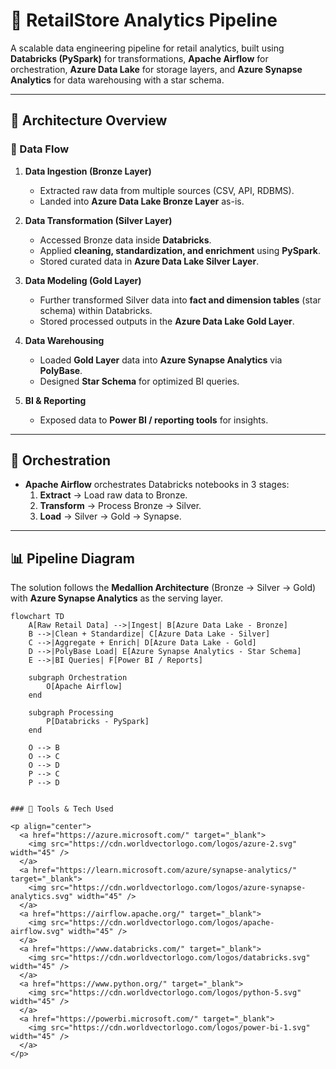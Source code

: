 # 🏬 RetailStore Analytics Pipeline

A scalable data engineering pipeline for retail analytics, built using **Databricks (PySpark)** for transformations, **Apache Airflow** for orchestration, **Azure Data Lake** for storage layers, and **Azure Synapse Analytics** for data warehousing with a star schema.  

---

## 🚀 Architecture Overview  

### 🔹 Data Flow
1. **Data Ingestion (Bronze Layer)**  
   - Extracted raw data from multiple sources (CSV, API, RDBMS).  
   - Landed into **Azure Data Lake Bronze Layer** as-is.  

2. **Data Transformation (Silver Layer)**  
   - Accessed Bronze data inside **Databricks**.  
   - Applied **cleaning, standardization, and enrichment** using **PySpark**.  
   - Stored curated data in **Azure Data Lake Silver Layer**.  

3. **Data Modeling (Gold Layer)**  
   - Further transformed Silver data into **fact and dimension tables** (star schema) within Databricks.  
   - Stored processed outputs in the **Azure Data Lake Gold Layer**.  

4. **Data Warehousing**  
   - Loaded **Gold Layer** data into **Azure Synapse Analytics** via **PolyBase**.  
   - Designed **Star Schema** for optimized BI queries.  

5. **BI & Reporting**  
   - Exposed data to **Power BI / reporting tools** for insights.  

---

## 🔄 Orchestration  
- **Apache Airflow** orchestrates Databricks notebooks in 3 stages:  
  1. **Extract** → Load raw data to Bronze.  
  2. **Transform** → Process Bronze → Silver.  
  3. **Load** → Silver → Gold → Synapse.  

---

## 📊 Pipeline Diagram  

The solution follows the **Medallion Architecture** (Bronze → Silver → Gold) with **Azure Synapse Analytics** as the serving layer.

```mermaid
flowchart TD
    A[Raw Retail Data] -->|Ingest| B[Azure Data Lake - Bronze]
    B -->|Clean + Standardize| C[Azure Data Lake - Silver]
    C -->|Aggregate + Enrich| D[Azure Data Lake - Gold]
    D -->|PolyBase Load| E[Azure Synapse Analytics - Star Schema]
    E -->|BI Queries| F[Power BI / Reports]

    subgraph Orchestration
        O[Apache Airflow]
    end
    
    subgraph Processing
        P[Databricks - PySpark]
    end

    O --> B
    O --> C
    O --> D
    P --> C
    P --> D


### 🔧 Tools & Tech Used  

<p align="center">
  <a href="https://azure.microsoft.com/" target="_blank">
    <img src="https://cdn.worldvectorlogo.com/logos/azure-2.svg" width="45" />
  </a>
  <a href="https://learn.microsoft.com/azure/synapse-analytics/" target="_blank">
    <img src="https://cdn.worldvectorlogo.com/logos/azure-synapse-analytics.svg" width="45" />
  </a>
  <a href="https://airflow.apache.org/" target="_blank">
    <img src="https://cdn.worldvectorlogo.com/logos/apache-airflow.svg" width="45" />
  </a>
  <a href="https://www.databricks.com/" target="_blank">
    <img src="https://cdn.worldvectorlogo.com/logos/databricks.svg" width="45" />
  </a>
  <a href="https://www.python.org/" target="_blank">
    <img src="https://cdn.worldvectorlogo.com/logos/python-5.svg" width="45" />
  </a>
  <a href="https://powerbi.microsoft.com/" target="_blank">
    <img src="https://cdn.worldvectorlogo.com/logos/power-bi-1.svg" width="45" />
  </a>
</p>

